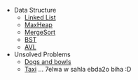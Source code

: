 - Data Structure
  - [Linked List](dataStructure/linkList)
  - [MaxHeap](dataStructure/maxHeap)
  - [MergeSort](dataStructure/MergeSort)
  - [BST](dataStructure/BST)
  - [AVL](dataStructure/AVL)
- Unsolved Problems
  - [Dogs and bowls](http://codeforces.com/gym/100944/problem/D?locale=en)
  - [Taxi](http://codeforces.com/problemset/problem/158/B) ... 7elwa w sahla ebda2o biha :D
